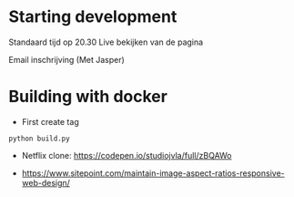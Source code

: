 # Starting development



Standaard tijd op 20.30
Live bekijken van de pagina

Email inschrijving (Met Jasper)

# Building with docker

* First create tag

```
python build.py
```

* Netflix clone: https://codepen.io/studiojvla/full/zBQAWo



* https://www.sitepoint.com/maintain-image-aspect-ratios-responsive-web-design/